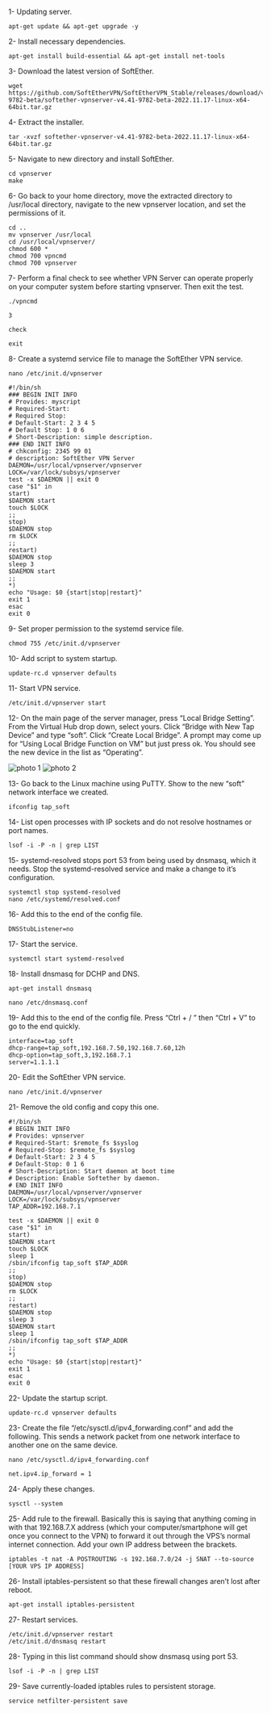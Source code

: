 1- Updating server.

```
apt-get update && apt-get upgrade -y
```
2- Install necessary dependencies.

```
apt-get install build-essential && apt-get install net-tools
```
3- Download the latest version of SoftEther.

```
wget https://github.com/SoftEtherVPN/SoftEtherVPN_Stable/releases/download/v4.41-9782-beta/softether-vpnserver-v4.41-9782-beta-2022.11.17-linux-x64-64bit.tar.gz
```
4- Extract the installer.

```
tar -xvzf softether-vpnserver-v4.41-9782-beta-2022.11.17-linux-x64-64bit.tar.gz
```
5- Navigate to new directory and install SoftEther.

```
cd vpnserver
make
```
6- Go back to your home directory, move the extracted directory to /usr/local directory, navigate to the new vpnserver location, and set the permissions of it.

```
cd ..
mv vpnserver /usr/local
cd /usr/local/vpnserver/
chmod 600 *
chmod 700 vpncmd
chmod 700 vpnserver
```
7- Perform a final check to see whether VPN Server can operate properly on your computer system before starting vpnserver. Then exit the test.

```
./vpncmd
```
```
3
```
```
check
```
```
exit
```

8- Create a systemd service file to manage the SoftEther VPN service.

```
nano /etc/init.d/vpnserver
```
```
#!/bin/sh
### BEGIN INIT INFO
# Provides: myscript
# Required-Start:
# Required Stop:
# Default-Start: 2 3 4 5
# Default Stop: 1 0 6
# Short-Description: simple description.
### END INIT INFO
# chkconfig: 2345 99 01
# description: SoftEther VPN Server
DAEMON=/usr/local/vpnserver/vpnserver
LOCK=/var/lock/subsys/vpnserver
test -x $DAEMON || exit 0
case "$1" in
start)
$DAEMON start
touch $LOCK
;;
stop)
$DAEMON stop
rm $LOCK
;;
restart)
$DAEMON stop
sleep 3
$DAEMON start
;;
*)
echo "Usage: $0 {start|stop|restart}"
exit 1
esac
exit 0
```
9- Set proper permission to the systemd service file.

```
chmod 755 /etc/init.d/vpnserver
```
10- Add script to system startup.

```
update-rc.d vpnserver defaults
```
11- Start VPN service.

```
/etc/init.d/vpnserver start
```
12- On the main page of the server manager, press “Local Bridge Setting”. From the Virtual Hub drop down, select yours. Click “Bridge with New Tap Device” and type “soft”. Click “Create Local Bridge”. A prompt may come up for “Using Local Bridge Function on VM” but just press ok. You should see the new device in the list as “Operating”.

![photo 1](https://github.com/koopichi/softether/blob/main/b1.png)
![photo 2](https://github.com/koopichi/softether/blob/main/b2.png)

13- Go back to the Linux machine using PuTTY. Show to the new “soft” network interface we created.

```
ifconfig tap_soft
```
14- List open processes with IP sockets and do not resolve hostnames or port names.

```
lsof -i -P -n | grep LIST
```
15- systemd-resolved stops port 53 from being used by dnsmasq, which it needs. Stop the systemd-resolved service and make a change to it’s configuration.

```
systemctl stop systemd-resolved
nano /etc/systemd/resolved.conf
```
16- Add this to the end of the config file.

```
DNSStubListener=no
```
17- Start the service.

```
systemctl start systemd-resolved
```
18- Install dnsmasq for DCHP and DNS.

```
apt-get install dnsmasq
```
```
nano /etc/dnsmasq.conf
```
19- Add this to the end of the config file. Press “Ctrl + / ” then “Ctrl + V” to go to the end quickly.

```
interface=tap_soft
dhcp-range=tap_soft,192.168.7.50,192.168.7.60,12h
dhcp-option=tap_soft,3,192.168.7.1
server=1.1.1.1
```

20- Edit the SoftEther VPN service.

```
nano /etc/init.d/vpnserver
```

21- Remove the old config and copy this one.

```
#!/bin/sh
# BEGIN INIT INFO
# Provides: vpnserver
# Required-Start: $remote_fs $syslog
# Required-Stop: $remote_fs $syslog
# Default-Start: 2 3 4 5
# Default-Stop: 0 1 6
# Short-Description: Start daemon at boot time
# Description: Enable Softether by daemon.
# END INIT INFO
DAEMON=/usr/local/vpnserver/vpnserver
LOCK=/var/lock/subsys/vpnserver
TAP_ADDR=192.168.7.1

test -x $DAEMON || exit 0
case "$1" in
start)
$DAEMON start
touch $LOCK
sleep 1
/sbin/ifconfig tap_soft $TAP_ADDR
;;
stop)
$DAEMON stop
rm $LOCK
;;
restart)
$DAEMON stop
sleep 3
$DAEMON start
sleep 1
/sbin/ifconfig tap_soft $TAP_ADDR
;;
*)
echo "Usage: $0 {start|stop|restart}"
exit 1
esac
exit 0
```
22- Update the startup script.

```
update-rc.d vpnserver defaults
```
23- Create the file “/etc/sysctl.d/ipv4_forwarding.conf” and add the following. This sends a network packet from one network interface to another one on the same device.

```
nano /etc/sysctl.d/ipv4_forwarding.conf
```
```
net.ipv4.ip_forward = 1
```

24- Apply these changes.

```
sysctl --system
```
25- Add rule to the firewall. Basically this is saying that anything coming in with that 192.168.7.X address (which your computer/smartphone will get once you connect to the VPN) to forward it out through the VPS’s normal internet connection. Add your own IP address between the brackets.

```
iptables -t nat -A POSTROUTING -s 192.168.7.0/24 -j SNAT --to-source [YOUR VPS IP ADDRESS]
```
26- Install iptables-persistent so that these firewall changes aren’t lost after reboot.

```
apt-get install iptables-persistent
```

27- Restart services.
```
/etc/init.d/vpnserver restart
/etc/init.d/dnsmasq restart
```

28- Typing in this list command should show dnsmasq using port 53.

```
lsof -i -P -n | grep LIST
```
29- Save currently-loaded iptables rules to persistent storage.

```
service netfilter-persistent save
```





